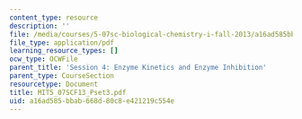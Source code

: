 ```yaml
---
content_type: resource
description: ''
file: /media/courses/5-07sc-biological-chemistry-i-fall-2013/a16ad585bbab668d80c8e421219c554e_MIT5_07SCF13_Pset3.pdf
file_type: application/pdf
learning_resource_types: []
ocw_type: OCWFile
parent_title: 'Session 4: Enzyme Kinetics and Enzyme Inhibition'
parent_type: CourseSection
resourcetype: Document
title: MIT5_07SCF13_Pset3.pdf
uid: a16ad585-bbab-668d-80c8-e421219c554e
---
```

